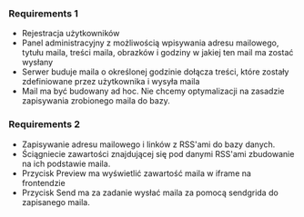 ### Requirements 1

* Rejestracja użytkowników
* Panel administracyjny z możliwością wpisywania adresu mailowego, tytułu maila, treści maila, obrazków i godziny w
  jakiej ten mail ma zostać wysłany
* Serwer buduje maila o określonej godzinie dołącza treści, które zostały zdefiniowane przez użytkownika i wysyła maila
* Mail ma być budowany ad hoc. Nie chcemy optymalizacji na zasadzie zapisywania zrobionego maila do bazy.

### Requirements 2

* Zapisywanie adresu mailowego i linków z RSS'ami do bazy danych.
* Ściągniecie zawartości znajdującej się pod danymi RSS'ami zbudowanie na ich podstawie maila.
* Przycisk Preview ma wyświetlić zawartość maila w iframe na frontendzie
* Przycisk Send ma za zadanie wysłać maila za pomocą sendgrida do zapisanego maila.
